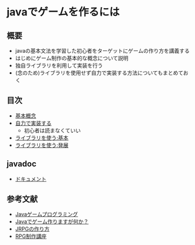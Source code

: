 # javaでゲームを作るには

## 概要
- javaの基本文法を学習した初心者をターゲットにゲームの作り方を講義する
- はじめにゲーム制作の基本的な概念について説明
- 独自ライブラリを利用して実装を行う
- (念のため)ライブラリを使用せず自力で実装する方法についてもまとめておく

## 目次
- [基本概念](java_game_base.md)
- [自力で実装する](java_game_implement.md)
	- 初心者は読まなくていい
- [ライブラリを使う:基本](java_game_library_base.md)
- [ライブラリを使う:発展](java_game_library_hatten.md)

## javadoc
- [ドキュメント](https://masashikamaya.github.io/pagesTest/doc/index.html)

## 参考文献
- [Javaゲームプログラミング](https://nompor.com/page-541/)
- [Javaでゲーム作りますが何か？](https://aidiary.hatenablog.com/entry/20040918/1251373370)
- [JRPGの作り方](https://code.tutsplus.com/ja/jrpg%E3%81%AE%E4%BD%9C%E3%82%8A%E6%96%B9%E3%82%B2%E3%83%BC%E3%83%A0%E9%96%8B%E7%99%BA%E8%80%85%E5%90%91%E3%81%91%E3%81%AE%E6%89%8B%E5%BC%95%E3%81%8D--gamedev-6676a)
- [RPG制作講座](https://newrpg.seesaa.net/article/202716265.html)
